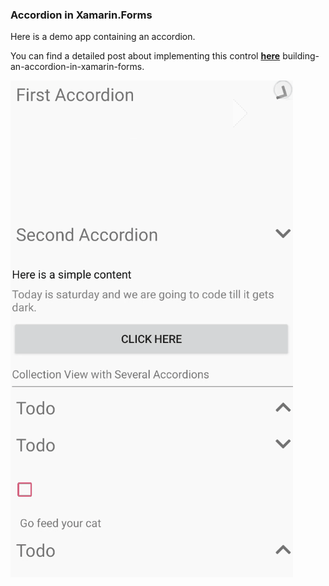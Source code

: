 
### Accordion in Xamarin.Forms

  

Here is a demo app containing an accordion.

You can find a detailed post about implementing this control __[here](https://doumer.me/building-an-accordion-in-xamarin-forms)__ building-an-accordion-in-xamarin-forms.

![Accordion Demo](https://github.com/coolc0ders/Accordion-View-Xamarin.Forms/blob/master/assets/demo.gif)